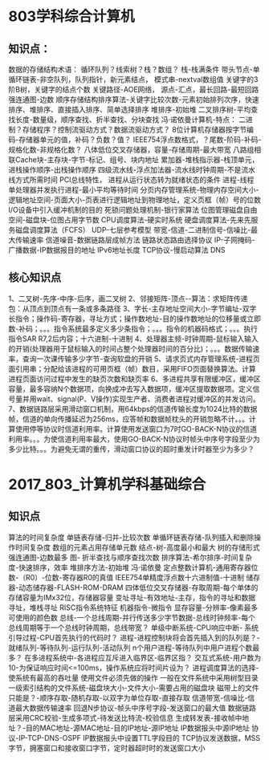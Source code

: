 # 803学科综合计算机
## 知识点：
数据的存储结构术语： 循环队列？线索树？栈？数组？
栈-栈满条件
带头节点-单循环链表-非空队列，队列指针，新元素结点，
模式串-nextval数组值
关键字的3阶B树，关键字的结点个数
关键路径-AOE网络， 源点-汇点，最长回路-最短回路
强连通图-边数
顺序存储结构排序算法-关键字比较次数-元素初始排列次序，快速排序、堆排序、直接插入排序、简单选择排序
堆排序-初始堆
二叉排序树-平均查找长度-数量级，顺序查找、折半查找、分块查找
冯·诺依曼计算机-特点： 二进制？存储程序？控制流驱动方式？数据流驱动方式？
8位计算机存储器按字节编码-存储器单元的值，补码？负数？值？
IEEE754浮点数格式，？尾数-阶码-补码-规格化数-非规格化数？
八体低位交叉存储器，容量-存储周期-最大带宽
八路组相联Cache块-主存块-字节-标记、组号、块内地址
累加器-堆栈指示器-栈顶单元，进栈操作顺序-出栈操作顺序
四级流水线-浮点加法器-流水线时钟周期-不是流水线方式所需时间
PCI总线特性， 
进程从运行状态转为就绪状态的条件
进程-线程
单处理器并发执行进程-最小平均等待时间
分页内存管理系统-物理内存空间大小-逻辑地址空间-页面大小-页表进行逻辑地址到物理地址，定义页框（帧）号的位数
I/O设备中引入缓冲机制的目的
死锁问题处理机制-银行家算法
位图管理磁盘自由空间-磁盘块-位图占用字节数
CPU调度算法-硬实时系统
硬盘调度算法-先来先服务磁盘调度算法（FCFS）
UDP-七层参考模型
带宽-信道-二进制信号-信噪比-最大传输速率
信道噪音-数据链路层成帧方法
链路状态路由选择协议
IP-子网掩码-广播数据-IP数据报目的地址
IPv6地址长度
TCP协议-慢启动算法
DNS
## 核心知识点
1、二叉树-先序-中序-后序，画二叉树
2、邻接矩阵-顶点--算法：求矩阵传递包：从顶点到顶点有一条或多条路径
3、字长-主存地址空间大小-字节编址-双字长指令；操作码-寄存器，寻址方式；操作数地址-目的操作数地址的位移量或立即数-补码；。。。指令系统最多定义多少条指令；。。。指令的机器码格式；。。。执行指令SAR R7,2后内容；十六进制-十进制
4、处理器主频-时钟周期-鼠标输入输入的开销(处理器用于鼠标输入的时间占整个处理器时间的百分比)；。。。数据传输速率，查询一次课传输多少字节-查询软盘的开销
5、请求页式内存管理系统-进程页面引用串；分配给该进程的可用页框（帧）数目，采用FIFO页面替换算法。计算进程页面访问过程中发生的缺页次数和缺页率
6、多进程共享有限缓冲区，缓冲区容量，最多容纳N个数据项，向换成冲去写入数据项，缓冲区提取数据项。定义信号量并用wait、signal(P、V操作)实现生产者、消费者进程对缓冲区的并发访问。
7、数据链路层采用滑动窗口机制，用64kbps的信道传输长度为1024比特的数据帧，信道的单向传播延迟为256ms，应答帧和数据帧枕头的开销忽略不计。。。计算使用停等协议时信道利用率。计算使用发送窗口为7时GO-BACK-N协议的信道利用率。。。为使信道利用率最大，使用GO-BACK-N协议时帧头中序号字段至少为多少比特。。。为避免无谓的重传，滑动窗口协议的超时重发计时器至少为多少？


# 2017_803_计算机学科基础综合
## 知识点
算法的时间复杂度
单链表存储-归并-比较次数
单循环链表存储-队列插入和删除操作时间复杂度
数组的元素占用存储单元数
结点-树-高度最小和最大
树的存储形式
强连通图-边数最多
图-
折半查找与顺序查找次数
排序算法-希尔排序-时间复杂度-快速排序，效率
堆排序方法-初始堆
冯·诺依曼
定点整数计算机-通用寄存器位数-（R0）-位数-寄存器R0的真值
IEEE754单精度浮点数十六进制值-十进制
储存器-动态储存器-FLASH-ROM-DRAM
四体低位交叉存储器-存取周期-每个单体的存储容量为IMx32位，存储器容量
变址寻址-有效地址-主存，指令的寻址和数据寻址，堆栈寻址
RISC指令系统特征
机器指令-微指令
显存容量-分辨率-像素最多可使用的颜色数
总线-一个总线周期-并行传送多少字节数据-总线时钟频率-每个总线周期等于一个总线时钟周期，总线带宽？
单级中断系统-CPU响应中断-
系统引导过程-CPU首先执行的代码时？
进程-进程控制块将会首先插入到的队列是？-就绪队列-等待队列-运行队列-活动队列
n个用户进程-等待队列中用户进程个数最多？
在多进程系统中-各进程应互斥进入临界区-临界区指？
交互式系统-用户数为10-为保证响应时间<=100ms，操作系统应将时间片设为？
进程调度算法的选择-使系统有最高的吞吐量
使用文件必须先做的操作
一般在文件系统中采用树型目录
一级索引结构的文件系统-磁盘块大小-文件大小-需要占用的磁盘块
磁带上的文件只能是？-顺序存取-随机存取-以双字为单位存取-直接存取
信道带宽-信噪比-信道最大数据传输速率
回退N步协议-帧头中序号字段-发送窗口的最大值
数据链路层采用CRC校验-生成多项式-待发送比特流-校验信息
生成转发表-接收帧中地址？-目的MAC地址-源MAC地址-目的IP地址-源IP地址
IP数据报头中源IP地址
协议-IP-TCP-DNS-OSPF
IP数据报头中设置TTL字段目的
TCP协议发送数据，MSS字节，拥塞窗口和接收窗口字节，定时器超时时的发送窗口大小

